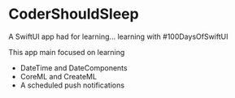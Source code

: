 # CoderShouldSleep
A SwiftUI app had for learning... learning with #100DaysOfSwiftUI


This app main focused on learning
- DateTime and DateComponents
- CoreML and CreateML
- A scheduled push notifications
